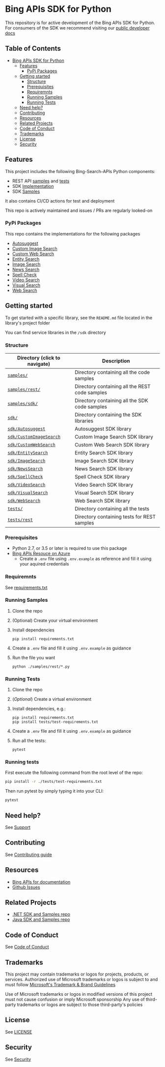 <!-- Copyright (c) Microsoft Corporation.
 Licensed under the MIT License. -->
# Bing APIs SDK for Python

This repository is for active development of the Bing APIs SDK for Python. For consumers of the SDK we recommend visiting our [public developer docs](https://learn.microsoft.com/en-us/bing/search-apis/)

## Table of Contents

- [Bing APIs SDK for Python](#bing-apis-sdk-for-python)
  - [Features](#features)
    - [PyPi Packages](#pypi-packages)
  - [Getting started](#getting-started)
    - [Structure](#structure)
    - [Prerequisites](#prerequisites)
    - [Requiremnts](#requiremnts)
    - [Running Samples](#running-samples)
    - [Running Tests](#running-tests)
  - [Need help?](#need-help)
  - [Contributing](#contributing)
  - [Resources](#resources)
  - [Related Projects](#related-projects)
  - [Code of Conduct](#code-of-conduct)
  - [Trademarks](#trademarks)
  - [License](#license)
  - [Security](#security)

## Features

This project includes the following Bing-Search-APIs Python components:

- REST API [samples](./samples/rest/) and [tests](./tests/rest/)
- SDK [Implementation](./sdk/)
- SDK [Samples](./samples/sdk/)

It also contains CI/CD actions for test and deployment

This repo is actively maintained and issues / PRs are regularly looked-on

### PyPi Packages

This repo contains the implementations for the following packages

- [Autosuggest](https://pypi.org/project/microsoft-bing-autosuggest/)
- [Custom Image Search](https://pypi.org/project/microsoft-bing-customimagesearch/)
- [Custom Web Search](https://pypi.org/project/microsoft-bing-customwebsearch/)
- [Entity Search](https://pypi.org/project/microsoft-bing-entitysearch/)
- [Image Search](https://pypi.org/project/microsoft-bing-imagesearch/)
- [News Search](https://pypi.org/project/microsoft-bing-newssearch/)
- [Spell Check](https://pypi.org/project/microsoft-bing-spellcheck/)
- [Video Search](https://pypi.org/project/microsoft-bing-videosearch/)
- [Visual Search](https://pypi.org/project/microsoft-bing-visualsearch/)
- [Web Search](https://pypi.org/project/microsoft-bing-websearch/)

## Getting started

To get started with a specific library, see the `README.md` file located in the library's project folder

You can find service libraries in the `/sdk` directory

### Structure

| Directory (click to navigate)                      | Description                                    |
|----------------------------------------------------|------------------------------------------------|
| [`samples/`](./samples/)                           | Directory containing all the code samples      |
| [`samples/rest/`](./samples/rest/)                 | Directory containing all the REST code samples |
| [`samples/sdk/`](./samples/sdk/)                   | Directory containing all the SDK code samples  |
| [`sdk/`](./sdk/)                                   | Directory containing the SDK libraries         |
| [`sdk/Autosuggest`](./sdk/Autosuggest)             | Autosuggest SDK library                        |
| [`sdk/CustomImageSearch`](./sdk/CustomImageSearch) | Custom Image Search SDK library                |
| [`sdk/CustomWebSearch`](./sdk/CustomWebSearch)     | Custom Web Search SDK library                  |
| [`sdk/EntitySearch`](./sdk/EntitySearch)           | Entity Search SDK library                      |
| [`sdk/ImageSearch`](./sdk/ImageSearch)             | Image Search SDK library                       |
| [`sdk/NewsSearch`](./sdk/NewsSearch)               | News Search SDK library                        |
| [`sdk/SpellCheck`](./sdk/SpellCheck)               | Spell Check SDK library                        |
| [`sdk/VideoSearch`](./sdk/VideoSearch)             | Video Search SDK library                       |
| [`sdk/VisualSearch`](./sdk/VisualSearch)           | Visual Search SDK library                      |
| [`sdk/WebSearch`](./sdk/WebSearch)                 | Web Search SDK library                         |
| [`tests/`](./tests/)                               | Directory containing all the tests             |
| [`tests/rest`](./tests/rest)                       | Directory containing tests for REST samples    |

### Prerequisites

- Python 2.7, or 3.5 or later is required to use this package
- [Bing APIs Resouce on Azure](https://aka.ms/bingapisignup)
  - Create a `.env` file using `.env.example` as reference and fill it using your aquired credentials

### Requiremnts

See [requirements.txt](./requirements.txt)

### Running Samples

1. Clone the repo
2. (Optional) Create your virtual environment
3. Install dependencies

      ```shell
      pip install requirements.txt
      ```

4. Create a `.env` file and fill it using `.env.example` as guidance
5. Run the file you want

      ```shell
      python ./samples/rest/*.py
      ```

### Running Tests

1. Clone the repo
2. (*Optional*) Create a virtual environment
3. Install dependencies, e.g.:

      ```shell
      pip install requirements.txt
      pip install tests/test-requirements.txt
      ```

4. Create a `.env` file and fill it using `.env.example` as guidance
5. Run all the tests:

      ```shell
      pytest
      ```

### Running tests
First execute the following command from the root level of the repo:
```bash
pip install -r ./tests/test-requirements.txt
```

Then run pytest by simply typing it into your CLI:
```bash
pytest
```

## Need help?

See [Support](./SUPPORT.md)

## Contributing

See [Contributing guide](./CONTRIBUTING.md)


## Resources

- [Bing APIs for documentation](https://docs.microsoft.com/en-us/bing/search-apis/)
- [Github Issues](https://github.com/microsoft/bing-search-sdk-for-python/issues)

## Related Projects

- [.NET SDK and Samples repo](https://github.com/microsoft/bing-search-sdk-for-net/)
- [Java SDK and Samples repo](https://github.com/microsoft/bing-search-sdk-for-java)

## Code of Conduct

See [Code of Conduct](./CODE_OF_CONDUCT.md)

## Trademarks

This project may contain trademarks or logos for projects, products, or services. Authorized use of Microsoft trademarks or logos is subject to and must follow [Microsoft's Trademark & Brand Guidelines](https://www.microsoft.com/legal/intellectualproperty/trademarks/usage/general)

Use of Microsoft trademarks or logos in modified versions of this project must not cause confusion or imply Microsoft sponsorship
Any use of third-party trademarks or logos are subject to those third-party's policies

## License

See [LICENSE](./LICENSE)

## Security

See [Security](./SECURITY.md)
